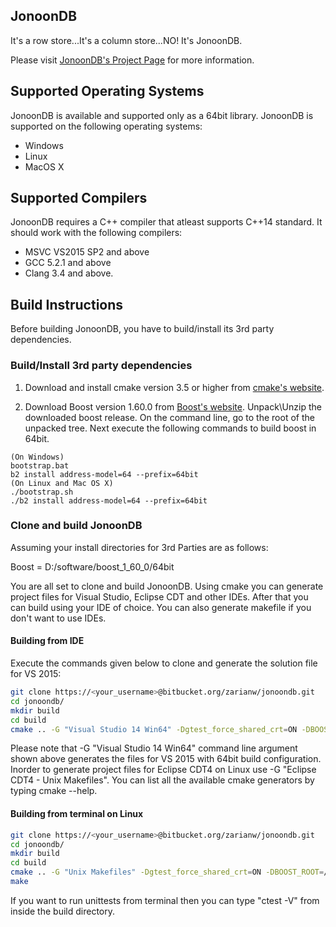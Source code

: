 ## JonoonDB
It's a row store...It's a column store...NO! It's JonoonDB.

Please visit [JonoonDB's Project Page](http://zarianw.github.io/jonoondb) for more information.

## Supported Operating Systems
JonoonDB is available and supported only as a 64bit library. JonoonDB is supported on the following operating systems:

* Windows
* Linux
* MacOS X

## Supported Compilers
JonoonDB requires a C++ compiler that atleast supports C++14 standard. It should work with the following compilers:

* MSVC VS2015 SP2 and above
* GCC 5.2.1 and above
* Clang 3.4 and above.

## Build Instructions
Before building JonoonDB, you have to build/install its 3rd party dependencies.

### Build/Install 3rd party dependencies
1. Download and install cmake version 3.5 or higher from [cmake's website](http://www.cmake.org/download/). 

2. Download Boost version 1.60.0 from [Boost's website](http://www.boost.org). Unpack\Unzip the downloaded boost release. On the command line, go to the root of the unpacked tree. Next execute the following commands to build boost in 64bit.

```
(On Windows)
bootstrap.bat
b2 install address-model=64 --prefix=64bit
(On Linux and Mac OS X)
./bootstrap.sh
./b2 install address-model=64 --prefix=64bit
```

### Clone and build JonoonDB
Assuming your install directories for 3rd Parties are as follows:

Boost = D:/software/boost_1_60_0/64bit

You are all set to clone and build JonoonDB. Using cmake you can generate project files for Visual Studio, Eclipse CDT and other IDEs. After that you can build using your IDE of choice. You can also generate makefile if you don't want to use IDEs.

#### Building from IDE
Execute the commands given below to clone and generate the solution file for VS 2015:
```sh
git clone https://<your_username>@bitbucket.org/zarianw/jonoondb.git
cd jonoondb/
mkdir build
cd build
cmake .. -G "Visual Studio 14 Win64" -Dgtest_force_shared_crt=ON -DBOOST_ROOT=D:/software/boost_1_60_0/64bit
```

Please note that -G "Visual Studio 14 Win64" command line argument shown above generates the files for VS 2015 with 64bit build configuration. Inorder to generate project files for Eclipse CDT4 on Linux use -G "Eclipse CDT4 - Unix Makefiles". You can list all the available cmake generators by typing cmake --help.

#### Building from terminal on Linux
```sh
git clone https://<your_username>@bitbucket.org/zarianw/jonoondb.git
cd jonoondb/
mkdir build
cd build
cmake .. -G "Unix Makefiles" -Dgtest_force_shared_crt=ON -DBOOST_ROOT=/path/to/boost
make
```

If you want to run unittests from terminal then you can type "ctest -V" from inside the build directory.
